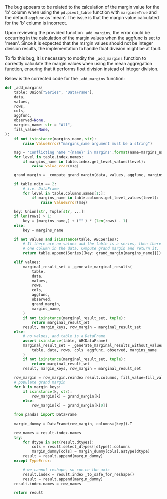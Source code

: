 The bug appears to be related to the calculation of the margin value for the 'b' column when using the `pd.pivot_table` function with `margins=True` and the default `aggfunc` as 'mean'. The issue is that the margin value calculated for the 'b' column is incorrect.

Upon reviewing the provided function `_add_margins`, the error could be occurring in the calculation of the margin values when the aggfunc is set to 'mean'. Since it is expected that the margin values should not be integer division results, the implementation to handle float division might be at fault.

To fix this bug, it is necessary to modify the `_add_margins` function to correctly calculate the margin values when using the mean aggregation function, ensuring that it performs float division instead of integer division. 

Below is the corrected code for the `_add_margins` function:

```python
def _add_margins(
    table: Union["Series", "DataFrame"],
    data,
    values,
    rows,
    cols,
    aggfunc,
    observed=None,
    margins_name: str = "All",
    fill_value=None,
):
    if not isinstance(margins_name, str):
        raise ValueError("margins_name argument must be a string")

    msg = 'Conflicting name "{name}" in margins'.format(name=margins_name)
    for level in table.index.names:
        if margins_name in table.index.get_level_values(level):
            raise ValueError(msg)

    grand_margin = _compute_grand_margin(data, values, aggfunc, margins_name)

    if table.ndim == 2:
        # i.e. DataFrame
        for level in table.columns.names[1:]:
            if margins_name in table.columns.get_level_values(level):
                raise ValueError(msg)

    key: Union[str, Tuple[str, ...]]
    if len(rows) > 1:
        key = (margins_name,) + ("",) * (len(rows) - 1)
    else:
        key = margins_name

    if not values and isinstance(table, ABCSeries):
        # If there are no values and the table is a series, then there is only
        # one column in the data. Compute grand margin and return it.
        return table.append(Series({key: grand_margin[margins_name]}))

    elif values:
        marginal_result_set = _generate_marginal_results(
            table,
            data,
            values,
            rows,
            cols,
            aggfunc,
            observed,
            grand_margin,
            margins_name,
        )
        if not isinstance(marginal_result_set, tuple):
            return marginal_result_set
        result, margin_keys, row_margin = marginal_result_set
    else:
        # no values, and table is a DataFrame
        assert isinstance(table, ABCDataFrame)
        marginal_result_set = _generate_marginal_results_without_values(
            table, data, rows, cols, aggfunc, observed, margins_name
        )
        if not isinstance(marginal_result_set, tuple):
            return marginal_result_set
        result, margin_keys, row_margin = marginal_result_set

    row_margin = row_margin.reindex(result.columns, fill_value=fill_value)
    # populate grand margin
    for k in margin_keys:
        if isinstance(k, str):
            row_margin[k] = grand_margin[k]
        else:
            row_margin[k] = grand_margin[k[0]]

    from pandas import DataFrame
    
    margin_dummy = DataFrame(row_margin, columns=[key]).T

    row_names = result.index.names
    try:
        for dtype in set(result.dtypes):
            cols = result.select_dtypes([dtype]).columns
            margin_dummy[cols] = margin_dummy[cols].astype(dtype)
        result = result.append(margin_dummy)
    except TypeError:

        # we cannot reshape, so coerce the axis
        result.index = result.index._to_safe_for_reshape()
        result = result.append(margin_dummy)
    result.index.names = row_names

    return result
```